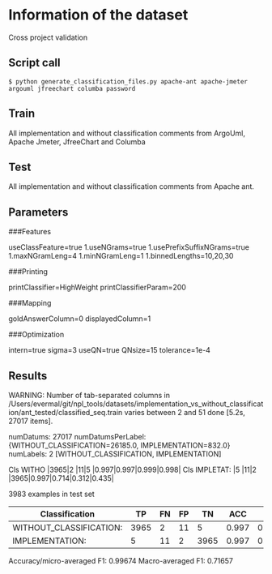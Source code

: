 # Information of the dataset
Cross project validation

## Script call

`$ python generate_classification_files.py apache-ant apache-jmeter argouml jfreechart columba password `

## Train 
All implementation and without classification comments from ArgoUml, Apache Jmeter, JfreeChart and Columba

## Test

All implementation and without classification comments from Apache ant. 

## Parameters
###Features

useClassFeature=true
1.useNGrams=true
1.usePrefixSuffixNGrams=true
1.maxNGramLeng=4
1.minNGramLeng=1
1.binnedLengths=10,20,30

###Printing

printClassifier=HighWeight
printClassifierParam=200

###Mapping

goldAnswerColumn=0
displayedColumn=1

###Optimization

intern=true
sigma=3
useQN=true
QNsize=15
tolerance=1e-4

## Results
  
WARNING: Number of tab-separated columns in /Users/evermal/git/npl_tools/datasets/implementation_vs_without_classification/ant_tested/classified_seq.train varies between 2 and 51
done [5.2s, 27017 items].

numDatums: 27017
numDatumsPerLabel: {WITHOUT_CLASSIFICATION=26185.0, IMPLEMENTATION=832.0}
numLabels: 2 [WITHOUT_CLASSIFICATION, IMPLEMENTATION]

Cls WITHO     |3965|2 |11|5   |0.997|0.997|0.999|0.998|
Cls IMPLETAT: |5   |11|2 |3965|0.997|0.714|0.312|0.435|


3983 examples in test set

|Classification          | TP |FN |FP |TN  |ACC  | P   |  R  | F1  |
|------------------------|----|---|---|----|-----|-----|-----|-----|
|WITHOUT_CLASSIFICATION: |3965|2  |11 |5   |0.997|0.997|0.999|0.998|
|IMPLEMENTATION:         |5   |11 |2  |3965|0.997|0.714|0.312|0.435|

Accuracy/micro-averaged F1: 0.99674
Macro-averaged F1: 0.71657

